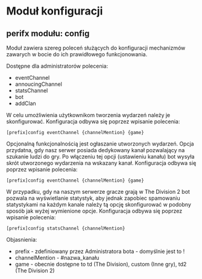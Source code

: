 
# Moduł konfiguracji
## perifx modułu: config

Moduł zawiera szereg poleceń służących do konfiguracji mechanizmów zawarych w bocie do ich prawidłowego funkcjonowania.

Dostępne dla administratorów polecenia:
- eventChannel
- annoucingChannel
- statsChannel
- bot
- addClan

W celu umożliwienia użytkownikom tworzenia wydarzeń należy je skonfigurować.
Konfiguracja odbywa się poprzez wpisanie polecenia: 
```
[prefix]config eventChannel {channelMention} {game}
```

Opcjonalną funkcjonalnością jest ogłaszanie utworzonych wydarzeń. Opcja przydatna, gdy nasz serwer posiada dedykowany kanał pozwalający na szukanie ludzi do gry.
Po włączeniu tej opcji (ustawieniu kanału) bot wysyła skrót utworzonego wydarzenia na wskazany kanał.
Konfiguracja odbywa się poprzez wpisanie polecenia: 
```
[prefix]config eventChannel {channelMention} {game}
```

W przypadku, gdy na naszym serwerze gracze grają w The Division 2 bot pozwala na wyświetlanie statystyk, aby jednak zapobiec spamowaniu statystykami na każdym kanale należy tą opcję skonfigurować w podobny sposób jak wyżej wymienione opcje.
Konfiguracja odbywa się poprzez wpisanie polecenia: 
```
[prefix]config statsChannel {channelMention}
```

Objasnienia:

- prefix - zdefiniowany przez Administratora bota - domyślnie jest to !
- channelMention - #nazwa_kanału
- game - obecnie dostępne to td (The Division), custom (Inne gry), td2 (The Division 2)